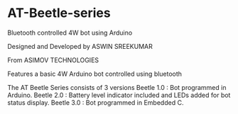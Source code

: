 # AT-Beetle-series
Bluetooth controlled 4W bot using Arduino

Designed and Developed by ASWIN SREEKUMAR

From ASIMOV TECHNOLOGIES

Features a basic 4W Arduino bot controlled using bluetooth

The AT Beetle Series consists of 3 versions
Beetle 1.0 : Bot programmed in Arduino.
Beetle 2.0 : Battery level indicator included and LEDs added for bot status display.
Beetle 3.0 : Bot programmed in Embedded C.
